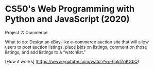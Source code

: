 # CS50's Web Programming with Python and JavaScript (2020)

Project 2: Commerce

What to do: Design an eBay-like e-commerce auction site that will allow users to post auction listings, place bids on listings, comment on those listings, and add listings to a “watchlist.”

[How it works] (https://www.youtube.com/watch?v=-6aldZqKGbQ)
